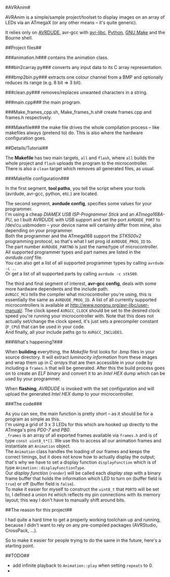 #AVRAnim#

AVRAnim is a simple/sample project/toolset to display images on an array of LEDs via an ATmegaX (or any other means – it's quite generic).

It relies only on [AVRDUDE](http://www.nongnu.org/avrdude/), avr-gcc with [avr-libc](http://www.nongnu.org/avr-libc/), [Python](http://python.org/), [GNU Make](https://www.gnu.org/software/make/) and the Bourne shell.

##Project files##

###animation.h###
contains the animation class.

###bin2carray.py###
converts any input data to its C array representation.

###bmp2bin.py###
extracts one colour channel from a BMP and optionally reduces its range (e.g. 8 bit => 3 bit).

###clean.py###
removes/replaces unwanted characters in a string.

###main.cpp###
the main program.

###Make_frames_cpp.sh, Make_frames_h.sh#
create frames.cpp and frames.h respectively.

###Makefile###
the make file drives the whole compilation process – like makefiles always (pretend to) do.
This is also where the hardware configuration goes.

##Details/Tutorial##

The **Makefile** has two main targets, `all` and `flash`, where `all` builds the whole project and `flash` uploads the program to the microcontroller.  
There is also a `clean` target which removes all generated files, as usual.

###Makefile configuration###

In the first segment, **tool paths**, you tell the script where your tools (avrdude, avr-gcc, python, etc.) are located.

The second segment, **avrdude config**, specifies some values for your programmer.  
I'm using a cheap *DIAMEX USB ISP-Programmer Stick* and an *ATmega168A-PU*, so I built AVRDUDE with USB support and set the port `AVRDUDE_PORT` to /dev/cu.usbmodem – your device name will certainly differ from mine, also depending on your programmer.  
Both the programmer and the ATmega168 support the *STK500v2* programming protocol, so that's what I set prog id `AVRDUDE_PROG_ID` to.  
The part number `AVRDUDE_PARTNO` is just the name/type of microcontroller.  
All supported programmer types and part names are listed in the *avrdude.conf* file.  
You can also get a list of all supported programmer types by calling `avrdude -c .`.  
Or get a list of all supported parts by calling `avrdude -c stk500`.

The third and final segment of interest, **avr-gcc config**, deals with some more hardware dependents and the include path.  
`AVRGCC_MCU` tells the compiler what microcontroller you're using, this is essentially the same as `AVRDUDE_PROG_ID`. A list of all currently supported microcontrollers is available at http://www.nongnu.org/avr-libc/user-manual/.
The clock speed `AVRGCC_CLOCK` should be set to the desired clock speed you're running your microcontroller with. Note that this does not actually set/change the clock speed, it's just sets a precompiler constant (`F_CPU`) that can be used in your code.  
And finally, all your include paths go to `AVRGCC_INCLUDES`.

###What's happening?###

When **building** everything, the *Makefile* first looks for *.bmp* files in your source directory. It will extract *luminocity information* from these images and wrap them up in *C arrays* that are then accessible in your code by including a `frames.h` that will be generated. After this the build process goes on to create an *ELF binary* and convert it to an *Intel HEX* dump which can be used by your programmer.

When **flashing**, *AVRDUDE* is invoked with the set configuration and will upload the generated *Intel HEX* dump to your microcontroller.

###The code###

As you can see, the main function is pretty short – as it should be for a program as simple as this.  
I'm using a grid of 3 x 3 LEDs for this which are hooked up directly to the ATmega's pins *PD0-7* and *PB0*.  
`_frames` is an array of all exported frames available via `frames.h` and is of type `const uint8_t*[]`. We use this to access all our animation frames and instantiate an `Animation` object.  
The `Animation` class handles the loading of our frames and keeps the correct timings, but it does not know how to actually display the output; that's why we have to set a display function `displayFunction` which is of type `Animation::displayFunctionType`.  
Our *display function* (`render`) will be called each *display step* with a binary frame buffer that holds the information which LED to turn on (buffer field is `true`) or off (buffer field is `false`).  
To make it easier for myself to construct the `uint8_t` that `PORTD` will be set to, I defined a union `Pd` which reflects my pin connections with its memory layout; this way I don't have to manually shift around bits.

##The reason for this project##

I had quite a hard time to get a properly working toolchain up and running, because I didn't want to rely on any pre-compiled packages (AVRStudio, CrossPack, …).

So to make it easier for people trying to do the same in the future, here's a starting point.

##TODO##

- add infinite playback to `Animation::play` when setting `repeats` to 0.
- 
